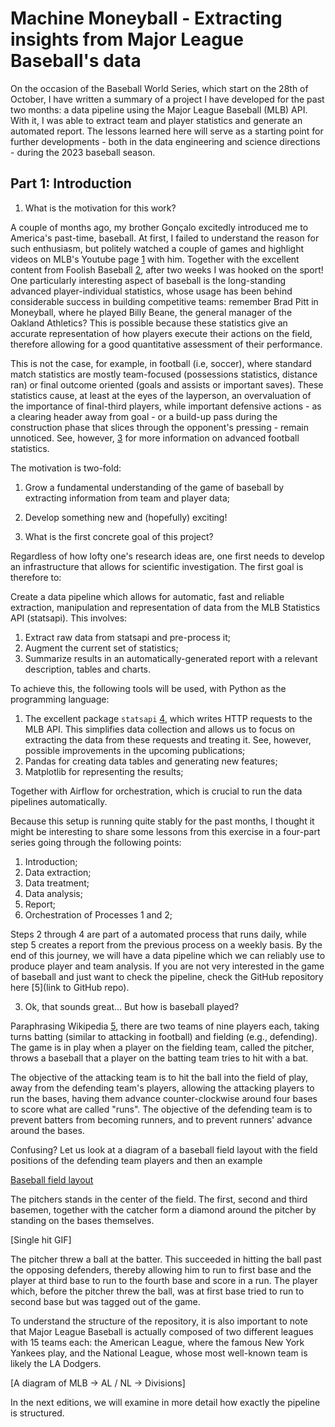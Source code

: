 # Machine Moneyball - Extracting insights from Major League Baseball's data

On the occasion of the Baseball World Series, which start on the 28th of October, I have written a summary of a project I have developed for the past two months: a data pipeline using the Major League Baseball (MLB) API. With it, I was able to extract team and player statistics and generate an automated report. The lessons learned here will serve as a starting point for further developments - both in the data engineering and science directions - during the 2023 baseball season.

## Part 1: Introduction

1. What is the motivation for this work?

A couple of months ago, my brother Gonçalo excitedly introduced me to America's past-time, baseball. At first, I failed to understand the reason for such enthusiasm, but politely watched a couple of games and highlight videos on MLB's Youtube page [1](https://www.youtube.com/c/MLB) with him. Together with the excellent content from Foolish Baseball [2](https://www.youtube.com/c/FoolishBaseball), after two weeks I was hooked on the sport! One particularly interesting aspect of baseball is the long-standing advanced player-individual statistics, whose usage has been behind considerable success in building competitive teams: remember Brad Pitt in Moneyball, where he played Billy Beane, the general manager of the Oakland Athletics? This is possible because these statistics give an accurate representation of how players execute their actions on the field, therefore allowing for a good quantitative assessment of their performance.

This is not the case, for example, in football (i.e, soccer), where standard match statistics are mostly team-focused (possessions statistics, distance ran) or final outcome oriented (goals and assists or important saves). These statistics cause, at least at the eyes of the layperson, an overvaluation of the importance of final-third players, while important defensive actions - as a clearing header away from goal - or a build-up pass during the construction phase that slices through the opponent's pressing - remain unnoticed. See, however, [3](https://www.tandfonline.com/doi/full/10.1080/24733938.2021.1944660) for more information on advanced football statistics.

The motivation is two-fold: 

1. Grow a fundamental understanding of the game of baseball by extracting information from team and player data;
2. Develop something new and (hopefully) exciting!


2. What is the first concrete goal of this project?

Regardless of how lofty one's research ideas are, one first needs to develop an infrastructure that allows for scientific investigation. The first goal is therefore to:

Create a data pipeline which allows for automatic, fast and reliable extraction, manipulation and representation of data from the MLB Statistics API (statsapi). This involves:

1. Extract raw data from statsapi and pre-process it;
2. Augment the current set of statistics;
3. Summarize results in an automatically-generated report with a relevant description, tables and charts.

To achieve this, the following tools will be used, with Python as the programming language:
    
1. The excellent package `statsapi` [4](https://github.com/toddrob99/MLB-StatsAPI), which writes HTTP requests to the MLB API. This simplifies data collection and allows us to focus on extracting the data from these requests and treating it. See, however, possible improvements in the upcoming publications;
2. Pandas for creating data tables and generating new features;
3. Matplotlib for representing the results;

Together with Airflow for orchestration, which is crucial to run the data pipelines automatically.

Because this setup is running quite stably for the past months, I thought it might be interesting to share some lessons from this exercise in a four-part series going through the following points:

1. Introduction;
2. Data extraction;
3. Data treatment;
4. Data analysis;
5. Report;
6. Orchestration of Processes 1 and 2;

Steps 2 through 4 are part of a automated process that runs daily, while step 5 creates a report from the previous process on a weekly basis. By the end of this journey, we will have a data pipeline which we can reliably use to produce player and team analysis. If you are not very interested in the game of baseball and just want to check the pipeline, check the GitHub repository here [5](link to GitHub repo).

3. Ok, that sounds great... But how is baseball played?

Paraphrasing Wikipedia [5](https://en.wikipedia.org/wiki/Baseball), there are two teams of nine players each, taking turns batting (similar to attacking in football) and fielding (e.g., defending). The game is in play when a player on the fielding team, called the pitcher, throws a baseball that a player on the batting team tries to hit with a bat. 

The objective of the attacking team is to hit the ball into the field of play, away from the defending team's players, allowing the attacking players to run the bases, having them advance counter-clockwise around four bases to score what are called "runs". The objective of the defending team is to prevent batters from becoming runners, and to prevent runners' advance around the bases.

Confusing? Let us look at a diagram of a baseball field layout with the field positions of the defending team players and then an example

[Baseball field layout](https://commons.wikimedia.org/wiki/File:Baseball_positions.svg)

The pitchers stands in the center of the field. The first, second and third basemen, together with the catcher form a diamond around the pitcher by standing on the bases themselves.

[Single hit GIF]

The pitcher threw a ball at the batter. This succeeded in hitting the ball past the opposing defenders, thereby allowing him to run to first base and the player at third base to run to the fourth base and score in a run. The player which, before the pitcher threw the ball, was at first base tried to run to second base but was tagged out of the game.

To understand the structure of the repository, it is also important to note that Major League Baseball is actually composed of two different leagues with 15 teams each: the American League, where the famous New York Yankees play, and the National League, whose most well-known team is likely the LA Dodgers.

[A diagram of MLB -> AL / NL -> Divisions]

In the next editions, we will examine in more detail how exactly the pipeline is structured.